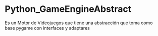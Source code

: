 # Python_GameEngineAbstract
Es un Motor de Videojuegos que tiene una abstracción que toma como base pygame con interfaces y adaptares

